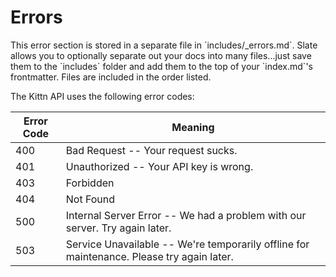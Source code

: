 # Errors

<aside class="notice">This error section is stored in a separate file in `includes/_errors.md`. Slate allows you to optionally separate out your docs into many files...just save them to the `includes` folder and add them to the top of your `index.md`'s frontmatter. Files are included in the order listed.</aside>

The Kittn API uses the following error codes:


Error Code | Meaning
---------- | -------
400 | Bad Request -- Your request sucks.
401 | Unauthorized -- Your API key is wrong.
403 | Forbidden
404 | Not Found
500 | Internal Server Error -- We had a problem with our server. Try again later.
503 | Service Unavailable -- We're temporarily offline for maintenance. Please try again later.
